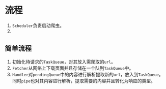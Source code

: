 # 流程
1. `Scheduler`负责启动爬虫。
2. 

## 简单流程

1. 初始化待请求的`TaskQueue`，对其放入需爬取的`url`。
2. `Fetcher`从网络上下载页面并且存储在一个队列`TaskQueue`中。
3. `Handler`对`pendingQueue`中的内容进行解析提取新的`url`，放入到`TaskQueue`。同时`pipe`也对其内容进行解析，提取需要的内容并且转化为响应的类型。


